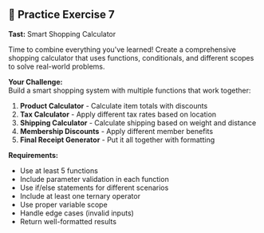 ## 🎯 Practice Exercise 7  

**Tast:** Smart Shopping Calculator

Time to combine everything you've learned! Create a comprehensive shopping calculator that uses functions, conditionals, and different scopes to solve real-world problems.

**Your Challenge:**  
Build a smart shopping system with multiple functions that work together:

1. **Product Calculator** - Calculate item totals with discounts  
2. **Tax Calculator** - Apply different tax rates based on location  
3. **Shipping Calculator** - Calculate shipping based on weight and distance  
4. **Membership Discounts** - Apply different member benefits  
5. **Final Receipt Generator** - Put it all together with formatting  

**Requirements:**  
- Use at least 5 functions  
- Include parameter validation in each function  
- Use if/else statements for different scenarios  
- Include at least one ternary operator  
- Use proper variable scope  
- Handle edge cases (invalid inputs)  
- Return well-formatted results  
